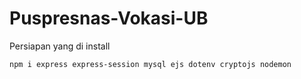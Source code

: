# Puspresnas-Vokasi-UB

Persiapan yang di install
```
npm i express express-session mysql ejs dotenv cryptojs nodemon
```
